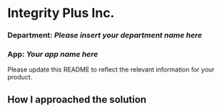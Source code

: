 # Integrity Plus Inc.
### Department: _Please insert your department name here_
### App: _Your app name here_


Please update this README to reflect the relevant information for your product.


## How I approached the solution